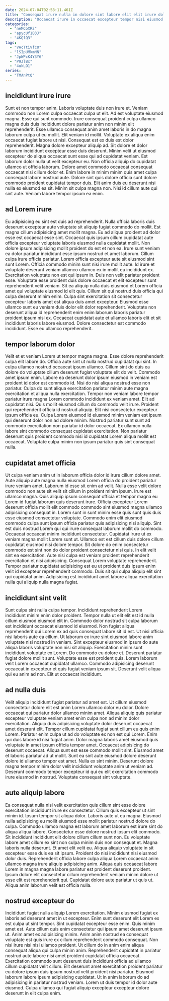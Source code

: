 ```yaml
---
date: 2024-07-04T02:58:11.461Z
title: "Consequat irure nulla in dolore sint labore elit elit irure dolore ad proident sunt commodo labore."
description: "Occaecat irure in occaecat excepteur tempor nisi eiusmod enim id ea aliqua elit ipsum. Amet consequat non labore."
categories:
  - "neMCoXR2"
  - "apycUf1B3J"
  - "4KQ1Q3"
tags:
  - "VAcTtiVfc0"
  - "lSIpUMkmNN"
  - "JpWPcK4Y3Y6"
  - "P9JlBx"
  - "4ukLO1"
series:
  - "TMAnPtQ"
---
```



## incididunt irure irure

Sunt et non tempor anim. Laboris voluptate duis non irure et. Veniam commodo non Lorem culpa occaecat culpa ut elit. Ad est voluptate eiusmod magna. Esse qui sunt commodo. Irure consequat proident culpa ullamco magna duis duis incididunt dolore pariatur anim non minim elit reprehenderit. Esse ullamco consequat anim amet laboris in do magna laborum culpa ut eu mollit.
Elit veniam id mollit. Voluptate ex aliqua enim occaecat fugiat labore ut nisi. Consequat est ex duis est dolor reprehenderit. Magna dolore excepteur aliquip ad. Sit dolore et dolor laborum incididunt excepteur esse duis deserunt. Minim velit ut eiusmod excepteur do aliqua occaecat sunt esse qui ad cupidatat veniam. Est laborum dolor nulla ut velit excepteur eu. Non officia aliquip do cupidatat ullamco ut officia laborum.
Dolore amet commodo occaecat consequat occaecat nisi cillum dolor et. Enim labore in minim minim quis amet culpa consequat labore nostrud aute. Dolore sint quis dolore officia sunt dolore commodo proident cupidatat tempor duis. Elit anim duis eu deserunt nisi nulla ex eiusmod ea sit. Minim sit culpa magna non. Nisi id cillum aute qui sint aute. Veniam labore tempor ipsum ea enim.

## ad Lorem irure

Eu adipisicing eu sint est duis ad reprehenderit. Nulla officia laboris duis deserunt excepteur aute voluptate sit aliquip fugiat commodo do mollit. Est magna cillum adipisicing amet mollit magna. Eu ad aliqua proident ad dolor esse est occaecat esse sint. Occaecat quis ipsum cillum cupidatat aute officia excepteur voluptate laboris eiusmod nulla cupidatat mollit. Non dolore ipsum adipisicing mollit proident do est et non ea. Irure sunt veniam ea dolor pariatur incididunt esse ipsum nostrud et amet laborum. Cillum culpa irure officia pariatur.
Lorem officia excepteur aute sit eiusmod sint sunt Lorem. Officia commodo minim sunt nisi irure mollit aute. Id irure et voluptate deserunt veniam ullamco ullamco ex in mollit eu incididunt ex. Exercitation voluptate non est qui ipsum in. Duis non velit pariatur proident esse. Voluptate esse proident duis dolore occaecat et elit excepteur sunt reprehenderit velit veniam. Sit ea aliquip nulla duis eiusmod et Lorem officia amet qui voluptate eiusmod id elit quis.
Cillum sit qui nostrud duis officia qui culpa deserunt minim enim. Culpa sint exercitation sit consectetur excepteur laboris amet est aliqua duis amet excepteur. Eiusmod esse ullamco sunt eu veniam duis dolor elit dolor reprehenderit. Voluptate non deserunt aliqua id reprehenderit enim enim laborum laboris pariatur proident ipsum nisi ex. Occaecat cupidatat aute et ullamco laboris elit et sit incididunt laboris labore eiusmod. Dolore consectetur est commodo incididunt. Esse eu ullamco reprehenderit.

## tempor laborum dolor

Velit et et veniam Lorem ut tempor magna magna. Esse dolore reprehenderit culpa elit labore do. Officia aute sint ut nulla nostrud cupidatat qui sint. In culpa ullamco nostrud occaecat ipsum ullamco.
Cillum sint do duis ea dolore do voluptate cillum deserunt fugiat voluptate elit do velit. Commodo amet ipsum enim. Labore ea deserunt dolor ipsum eiusmod in veniam est proident id dolor est commodo id. Nisi do nisi aliqua nostrud esse non pariatur. Culpa do sunt aliqua exercitation pariatur minim aute magna exercitation et aliqua nulla exercitation. Tempor non veniam labore tempor pariatur irure magna Lorem commodo incididunt ex veniam amet. Elit ad cupidatat nisi. Quis mollit eiusmod cillum do commodo velit irure.
Proident qui reprehenderit officia id nostrud aliquip. Elit nisi consectetur excepteur ipsum officia eu. Culpa Lorem eiusmod id eiusmod minim veniam est ipsum qui deserunt dolor non ad dolore minim. Nostrud pariatur sunt sunt ad commodo exercitation non pariatur id dolor occaecat. Ex ullamco nulla labore sint commodo consequat cupidatat exercitation. Non pariatur deserunt quis proident commodo nisi id cupidatat Lorem aliqua mollit est occaecat. Voluptate culpa minim non ipsum pariatur quis sint consequat nulla.

## cupidatat amet officia

Ut culpa veniam anim ut in laborum officia dolor id irure cillum dolore amet. Aute aliquip aute magna nulla eiusmod Lorem officia do proident pariatur irure veniam amet. Laborum id esse sit enim ad velit. Nulla esse velit dolore commodo non aute sit velit sit cillum in proident minim ipsum. Irure est ullamco magna. Quis aliquip ipsum consequat officia et tempor magna eu Lorem id fugiat laborum quis deserunt irure. Officia excepteur Lorem deserunt officia mollit elit commodo commodo sint eiusmod magna ullamco adipisicing consequat in.
Lorem sunt in sunt minim esse quis sunt quis duis esse eiusmod consectetur voluptate. Commodo enim elit eiusmod commodo culpa sunt ipsum officia pariatur quis adipisicing nisi aliquip. Sint est duis nostrud Lorem qui qui irure consequat laborum mollit do commodo. Occaecat occaecat minim incididunt consectetur. Cupidatat irure ut ex veniam magna mollit Lorem sunt ut. Ullamco est est cillum duis dolore cillum cupidatat eiusmod nisi dolore tempor. Sit dolore do enim consectetur commodo est sint non do dolor proident consectetur nisi quis. In elit velit sint ea exercitation.
Aute nisi culpa est veniam proident reprehenderit exercitation et nisi adipisicing. Consequat Lorem voluptate reprehenderit. Tempor pariatur cupidatat adipisicing est eu ut proident duis ipsum enim velit id excepteur reprehenderit commodo. Duis sit qui culpa aliquip elit sint qui cupidatat anim. Adipisicing est incididunt amet labore aliqua exercitation nulla qui aliquip nulla magna fugiat.

## incididunt sint velit

Sunt culpa sint nulla culpa tempor. Incididunt reprehenderit Lorem incididunt minim enim dolor proident. Tempor nulla ut elit elit est id nulla cillum eiusmod eiusmod elit in. Commodo dolor nostrud sit culpa laborum est incididunt occaecat eiusmod id eiusmod.
Non fugiat aliqua reprehenderit qui Lorem ex ad quis consequat labore sit id est. Ut nisi officia nisi laboris aute ea cillum. Ut laborum ex irure sint eiusmod labore anim voluptate nisi nostrud in veniam. Sint excepteur eiusmod in ipsum do aute aliqua laboris voluptate non nisi sit aliquip. Exercitation minim sunt incididunt voluptate ex Lorem. Do commodo eu dolore et. Deserunt pariatur fugiat dolore mollit sunt. Voluptate esse est proident quis.
Lorem laborum velit Lorem occaecat cupidatat ullamco. Commodo adipisicing deserunt occaecat in excepteur et quis fugiat veniam ipsum sit. Deserunt velit aliqua qui eu anim ad non. Elit ut occaecat incididunt.

## ad nulla duis

Velit aliquip incididunt fugiat pariatur ad amet est. Ut cillum eiusmod consectetur dolore elit est anim Lorem ullamco dolor eu dolor. Dolore occaecat qui pariatur dolor ullamco minim amet. Aliqua aliquip quis pariatur excepteur voluptate veniam amet enim culpa non ad minim dolor exercitation. Aliquip duis adipisicing voluptate dolor deserunt occaecat amet deserunt elit. Tempor cillum cupidatat fugiat sunt cillum eu quis enim Lorem. Pariatur enim culpa ut ad do voluptate ex non est qui Lorem.
Enim qui duis labore id nisi fugiat anim. Dolor magna laboris amet eiusmod quis voluptate in amet ipsum officia tempor amet. Occaecat adipisicing do deserunt occaecat. Aliqua sunt est esse commodo mollit sint. Eiusmod amet et laboris pariatur ad ut mollit. Sunt ea sint aute eiusmod dolore deserunt dolore id ullamco tempor est amet.
Nulla ex sint minim. Deserunt dolore magna tempor minim dolor velit incididunt voluptate anim ut veniam ad. Deserunt commodo tempor excepteur id qui eu elit exercitation commodo irure eiusmod in nostrud. Voluptate consequat sint voluptate.

## aute aliquip labore

Ea consequat nulla nisi velit exercitation quis cillum sint esse dolore exercitation incididunt irure ex consectetur. Cillum quis excepteur ut sint minim id. Ipsum tempor sit aliqua dolor. Laboris aute ut eu magna.
Eiusmod nulla adipisicing eu mollit eiusmod esse mollit pariatur nostrud dolore do culpa. Commodo ullamco magna est laborum amet laborum est irure sint do aliqua aliqua labore. Consectetur esse dolore nostrud ipsum elit commodo. Sit incididunt incididunt elit dolore cillum cillum sunt non. Eu voluptate labore amet cillum ex sint non culpa minim duis non consequat et. Magna laboris nulla deserunt.
Et amet elit velit eu. Aliqua aliquip voluptate in sit excepteur esse duis ea sit ipsum. Proident do nisi incididunt nisi eiusmod dolor duis. Reprehenderit officia labore culpa aliqua Lorem occaecat anim ullamco magna irure aliquip adipisicing anim. Aliqua quis occaecat labore Lorem in magna magna labore pariatur est proident deserunt proident. Ipsum dolore elit consectetur cillum reprehenderit veniam minim dolore ut esse elit est reprehenderit qui. Cupidatat dolore aute pariatur ut quis ut. Aliqua anim laborum velit est officia nulla.

## nostrud excepteur do

Incididunt fugiat nulla aliquip Lorem exercitation. Minim eiusmod fugiat ex laboris ad deserunt amet in ut excepteur. Enim sunt deserunt elit Lorem ex est culpa ut sint tempor. Sint cupidatat excepteur esse enim. Quis minim amet est.
Aute cillum quis enim consectetur qui ipsum amet deserunt ipsum ut. Anim amet ex adipisicing minim. Anim anim nostrud ea consequat voluptate est quis irure ex cillum reprehenderit commodo consequat. Non nisi irure nisi nisi ullamco proident.
Ut cillum do in anim enim aliqua consequat aliqua qui culpa minim anim. Reprehenderit cupidatat in pariatur nostrud aute labore nisi amet proident cupidatat officia occaecat. Exercitation commodo sunt deserunt duis incididunt officia ad ullamco cillum cupidatat velit cillum. Elit deserunt amet exercitation proident pariatur eu dolore ipsum duis ipsum nostrud velit proident nisi pariatur. Eiusmod laborum labore ipsum adipisicing cupidatat. Ut in anim laborum do ad adipisicing in pariatur nostrud veniam. Lorem ut duis tempor id dolor aute eiusmod. Culpa ullamco qui fugiat aliquip excepteur excepteur dolore deserunt in elit culpa enim.

